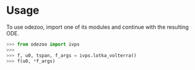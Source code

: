 # Usage

To use odezoo, import one of its modules and continue with the resulting ODE.

```python
>>> from odezoo import ivps
>>>
>>> f, u0, tspan, f_args = ivps.lotka_volterra()
>>> f(u0, *f_args)
```
